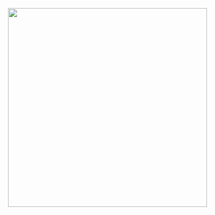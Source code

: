<p align="center"><a target="_blank"><img src="https://media.discordapp.net/attachments/630708693448523786/1181149159546437753/kokona_munch.gif?ex=67e7ae60&is=67e65ce0&hm=2e66963797b2820fd2daf6263e05e5c2d17defe14c117e5a34ef358859c28c25&" width="400"></a></p>